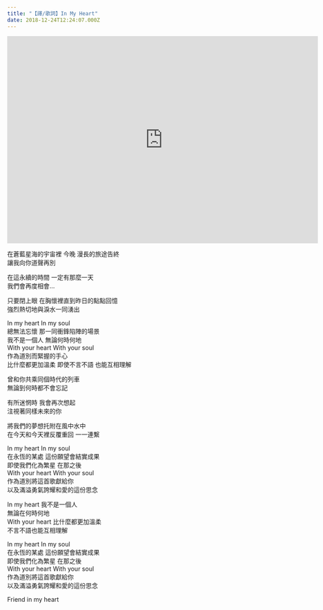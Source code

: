 ```yaml
---
title: "【譯/歌詞】In My Heart"
date: 2018-12-24T12:24:07.000Z
---
```


<iframe width="720" height="480" src="https://www.youtube.com/embed/tF45oBJ3wuM" frameborder="0" allow="accelerometer; autoplay; clipboard-write; encrypted-media; gyroscope; picture-in-picture" allowfullscreen></iframe>

在蒼藍星海的宇宙裡 今晚 漫長的旅途告終
<br>讓我向你道聲再別

在這永續的時間 一定有那麼一天
<br>我們會再度相會…

只要閉上眼 在胸懷裡直到昨日的點點回憶
<br>強烈熱切地與淚水一同湧出

In my heart In my soul
<br>總無法忘懷 那一同衝鋒陷陣的場景
<br>我不是一個人 無論何時何地
<br>With your heart With your soul
<br>作為道別而緊握的手心
<br>比什麼都更加溫柔 即使不言不語 也能互相理解

曾和你共乘同個時代的列車
<br>無論到何時都不會忘記

有所迷惘時 我會再次想起
<br>注視著同樣未來的你

將我們的夢想托附在風中水中
<br>在今天和今天裡反覆重回 一一連繫

In my heart In my soul
<br>在永恆的某處 這份願望會結實成果
<br>即使我們化為繁星 在那之後
<br>With your heart With your soul
<br>作為道別將這首歌獻給你
<br>以及滿溢勇氣誇耀和愛的這份思念

In my heart 我不是一個人
<br>無論在何時何地
<br>With your heart 比什麼都更加溫柔
<br>不言不語也能互相理解

In my heart In my soul
<br>在永恆的某處 這份願望會結實成果
<br>即使我們化為繁星 在那之後
<br>With your heart With your soul
<br>作為道別將這首歌獻給你
<br>以及滿溢勇氣誇耀和愛的這份思念

Friend in my heart

